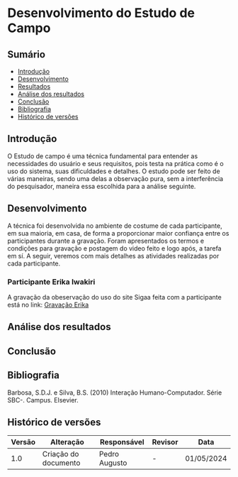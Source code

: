 
# Desenvolvimento do Estudo de Campo

## Sumário 
* [Introdução](#Introdução)
* [Desenvolvimento](#Desenvolvimento)
* [Resultados](#Resultados)
* [Análise dos resultados](#Análise-dos-resultados)
* [Conclusão](#Conclusão)
* [Bibliografia](#Bibliografia)
* [Histórico de versões](#Histórico-de-versões)

## Introdução

O Estudo de campo é uma técnica fundamental para entender as necessidades do usuário e seus requisitos, pois testa na prática como é o uso do sistema, suas dificuldades e detalhes. O estudo pode ser feito de várias maneiras, sendo uma delas a observação pura, sem a interferência do pesquisador, maneira essa escolhida para a análise seguinte. 

## Desenvolvimento

A técnica foi desenvolvida no ambiente de costume de cada participante, em sua maioria, em casa, de forma a proporcionar maior confiança entre os participantes durante a gravação. Foram apresentados os termos e condições para gravação e postagem do video feito e logo após, a tarefa em sí. A seguir, veremos com mais detalhes as atividades realizadas por cada participante.

### Participante Erika Iwakiri
A gravação da obeservação do uso do site Sigaa feita com a participante está no link: <a href="https://youtu.be/FYpaXzHjM_Q">Gravação Erika</a>

## Análise dos resultados


## Conclusão


## Bibliografia

Barbosa, S.D.J. e Silva, B.S. (2010) Interação Humano-Computador. Série SBC-. Campus. Elsevier.

## Histórico de versões

| Versão | Alteração                     | Responsável    | Revisor        | Data       |
|--------|-------------------------------|----------------|----------------|------------|
| 1.0    | Criação do documento          | Pedro Augusto  | -              | 01/05/2024 |
